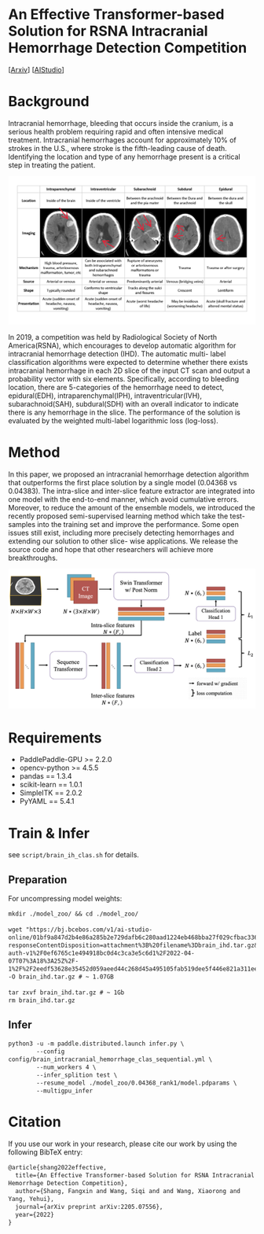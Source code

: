 # An Effective Transformer-based Solution for RSNA Intracranial Hemorrhage Detection Competition

[[Arxiv](https://arxiv.org/abs/2205.07556)] [[AIStudio](https://aistudio.baidu.com/aistudio/projectdetail/4047192)]

# Background

Intracranial hemorrhage, bleeding that occurs inside the cranium, is a serious health problem requiring rapid and often intensive medical treatment. Intracranial hemorrhages account for approximately 10% of strokes in the U.S., where stroke is the fifth-leading cause of death. Identifying the location and type of any hemorrhage present is a critical step in treating the patient.

![IH1](./figs/ih1.png)

In 2019, a competition was held by Radiological Society of North America(RSNA), which encourages to develop automatic algorithm for intracranial hemorrhage detection (IHD). The automatic multi- label classification algorithms were expected to determine whether there exists intracranial hemorrhage in each 2D slice of the input CT scan and output a probability vector with six elements. Specifically, according to bleeding location, there are 5-categories of the hemorrhage need to detect, epidural(EDH), intraparenchymal(IPH), intraventricular(IVH), subarachnoid(SAH), subdural(SDH) with an overall indicator to indicate there is any hemorrhage in the slice. The performance of the solution is evaluated by the weighted multi-label logarithmic loss (log-loss).

# Method

In this paper, we proposed an intracranial hemorrhage detection algorithm that outperforms the first place solution by a single model (0.04368 vs 0.04383). The intra-slice and inter-slice feature extractor are integrated into one model with the end-to-end manner, which avoid cumulative errors. Moreover, to reduce the amount of the ensemble models, we introduced the recently proposed semi-supervised learning method which take the test-samples into the training set and improve the performance. Some open issues still exist, including more precisely detecting hemorrhages and extending our solution to other slice- wise applications. We release the source code and hope that other researchers will achieve more breakthroughs.

![Arch](./figs/workflow.png)

# Requirements
- PaddlePaddle-GPU >= 2.2.0
- opencv-python >= 4.5.5
- pandas == 1.3.4
- scikit-learn == 1.0.1
- SimpleITK == 2.0.2
- PyYAML == 5.4.1

# Train & Infer
see `script/brain_ih_clas.sh` for details.


## Preparation
For uncompressing model weights:

```shell
mkdir ./model_zoo/ && cd ./model_zoo/

wget "https://bj.bcebos.com/v1/ai-studio-online/01bf9a847d2b4e86a285b2e729dafb6c280aad1224eb468bba27f029cfbac336?responseContentDisposition=attachment%3B%20filename%3Dbrain_ihd.tar.gz&authorization=bce-auth-v1%2F0ef6765c1e494918bc0d4c3ca3e5c6d1%2F2022-04-07T07%3A18%3A25Z%2F-1%2F%2F2eedf53628e35452d059aeed44c268d45a495105fab519dee5f446e821a311ee" -O brain_ihd.tar.gz # ~ 1.07GB

tar zxvf brain_ihd.tar.gz # ~ 1Gb
rm brain_ihd.tar.gz
```

## Infer
```shell
python3 -u -m paddle.distributed.launch infer.py \
        --config config/brain_intracranial_hemorrhage_clas_sequential.yml \
        --num_workers 4 \
        --infer_splition test \
        --resume_model ./model_zoo/0.04368_rank1/model.pdparams \
        --multigpu_infer
```


# Citation
If you use our work in your research, please cite our work by using the following BibTeX entry:

```
@article{shang2022effective,
  title={An Effective Transformer-based Solution for RSNA Intracranial Hemorrhage Detection Competition},
  author={Shang, Fangxin and Wang, Siqi and and Wang, Xiaorong and Yang, Yehui},
  journal={arXiv preprint arXiv:2205.07556},
  year={2022}
}
```
